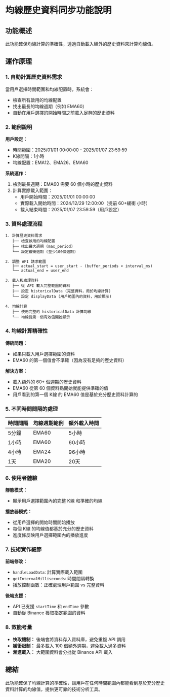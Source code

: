 # 均線歷史資料同步功能說明

## 功能概述

此功能確保均線計算的準確性，透過自動載入額外的歷史資料來計算均線值。

## 運作原理

### 1. 自動計算歷史資料需求

當用戶選擇時間範圍和均線配置時，系統會：

- 檢查所有啟用的均線配置
- 找出最長的均線週期（例如 EMA60）
- 自動在用戶選擇的開始時間之前載入足夠的歷史資料

### 2. 範例說明

**用戶設定：**
- 時間範圍：2025/01/01 00:00:00 - 2025/01/07 23:59:59
- K線間隔：1小時
- 均線配置：EMA12、EMA26、EMA60

**系統運作：**
1. 檢測最長週期：EMA60 需要 60 個小時的歷史資料
2. 計算實際載入範圍：
   - 用戶開始時間：2025/01/01 00:00:00
   - 實際載入開始時間：2024/12/29 12:00:00（提前 60+緩衝 小時）
   - 載入結束時間：2025/01/07 23:59:59（用戶設定）

### 3. 資料處理流程

```
1. 計算歷史資料需求
   ├── 檢查啟用的均線配置
   ├── 找出最大週期 (max_period)
   └── 設定緩衝週期 (至少100個週期)

2. 調整 API 請求範圍
   ├── actual_start = user_start - (buffer_periods × interval_ms)
   └── actual_end = user_end

3. 載入和處理資料
   ├── 從 API 載入完整範圍的資料
   ├── 設定 historicalData (完整資料，用於均線計算)
   └── 設定 displayData (用戶範圍內的資料，用於顯示)

4. 均線計算
   ├── 使用完整的 historicalData 計算均線
   └── 均線從第一個有效值開始顯示
```

### 4. 均線計算精確性

**傳統問題：**
- 如果只載入用戶選擇範圍的資料
- EMA60 的第一個值會不準確（因為沒有足夠的歷史資料）

**解決方案：**
- 載入額外的 60+ 個週期的歷史資料
- EMA60 從第 60 個資料點開始就能提供準確的值
- 用戶看到的第一個 K線 的 EMA60 值是基於充分歷史資料計算的

### 5. 不同時間間隔的處理

| 時間間隔 | 均線週期範例 | 額外載入時間 |
|----------|------------|------------|
| 5分鐘    | EMA60      | 5小時      |
| 1小時    | EMA60      | 60小時     |
| 4小時    | EMA24      | 96小時     |
| 1天      | EMA20      | 20天       |

### 6. 使用者體驗

**靜態模式：**
- 顯示用戶選擇範圍內的完整 K線 和準確的均線

**播放器模式：**
- 從用戶選擇的開始時間開始播放
- 每個 K線 的均線值都基於充分的歷史資料
- 進度條反映用戶選擇範圍內的播放進度

### 7. 技術實作細節

**前端修改：**
- `handleLoadData`: 計算實際載入範圍
- `getIntervalMilliseconds`: 時間間隔轉換
- 播放控制函數：正確處理用戶範圍 vs 完整資料

**後端支援：**
- API 已支援 `startTime` 和 `endTime` 參數
- 自動從 Binance 獲取指定範圍的資料

### 8. 效能考量

- **快取機制：** 後端會將資料存入資料庫，避免重複 API 調用
- **緩衝限制：** 最多載入 100 個額外週期，避免載入過多資料
- **漸進載入：** 大範圍資料會分批從 Binance API 載入

## 總結

此功能確保了均線計算的準確性，讓用戶在任何時間範圍內都能看到基於充分歷史資料計算的均線值，提供更可靠的技術分析工具。
